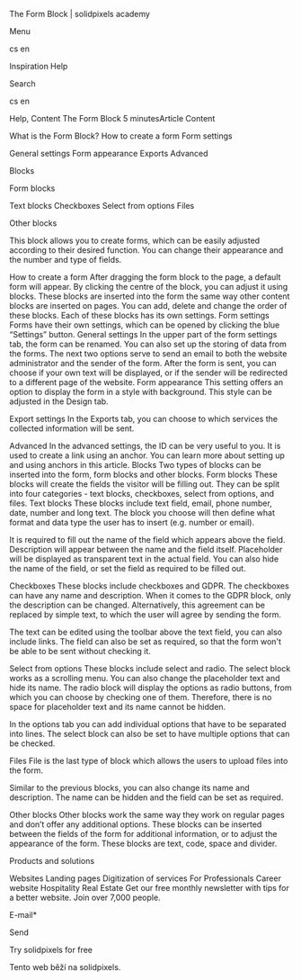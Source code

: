 <p>The Form Block | solidpixels academy</p>
<p>Menu</p>
<p>cs en</p>
<p>Inspiration Help</p>
<p>Search</p>
<p>cs en</p>
<p>Help, Content
The Form Block
5 minutesArticle Content</p>
<p>What is the Form Block?
How to create a form
Form settings</p>
<p>General settings
Form appearance
Exports
Advanced</p>
<p>Blocks</p>
<p>Form blocks</p>
<p>Text blocks
Checkboxes
Select from options
Files</p>
<p>Other blocks</p>
<p>This block allows you to create forms, which can be easily adjusted according to their desired function. You can change their appearance and the number and type of fields.</p>
<p>How to create a form
After dragging the form block to the page, a default form will appear. By clicking the centre of the block, you can adjust it using blocks. These blocks are inserted into the form the same way other content blocks are inserted on pages. You can add, delete and change the order of these blocks. Each of these blocks has its own settings.
Form settings
Forms have their own settings, which can be opened by clicking the blue “Settings” button.
General settings
In the upper part of the form settings tab, the form can be renamed. You can also set up the storing of data from the forms.
The next two options serve to send an email to both the website administrator and the sender of the form.
After the form is sent, you can choose if your own text will be displayed, or if the sender will be redirected to a different page of the website.
Form appearance
This setting offers an option to display the form in a style with background. This style can be adjusted in the Design tab.</p>
<p>Export settings
In the Exports tab, you can choose to which services the collected information will be sent.</p>
<p>Advanced
In the advanced settings, the ID can be very useful to you. It is used to create a link using an anchor. You can learn more about setting up and using anchors in this article.
Blocks
Two types of blocks can be inserted into the form, form blocks and other blocks.
Form blocks
These blocks will create the fields the visitor will be filling out. They can be split into four categories - text blocks, checkboxes, select from options, and files.
Text blocks
These blocks include text field, email, phone number, date, number and long text.
The block you choose will then define what format and data type the user has to insert (e.g. number or email).</p>
<p>It is required to fill out the name of the field which appears above the field. Description will appear between the name and the field itself. Placeholder will be displayed as transparent text in the actual field.
You can also hide the name of the field, or set the field as required to be filled out.</p>
<p>Checkboxes
These blocks include checkboxes and GDPR.
The checkboxes can have any name and description.
When it comes to the GDPR block, only the description can be changed. Alternatively, this agreement can be replaced by simple text, to which the user will agree by sending the form.</p>
<p>The text can be edited using the toolbar above the text field, you can also include links.
The field can also be set as required, so that the form won't be able to be sent without checking it.</p>
<p>Select from options
These blocks include select and radio.
The select block works as a scrolling menu. You can also change the placeholder text and hide its name.
The radio block will display the options as radio buttons, from which you can choose by checking one of them. Therefore, there is no space for placeholder text and its name cannot be hidden.
 </p>
<p>In the options tab you can add individual options that have to be separated into lines. The select block can also be set to have multiple options that can be checked.</p>
<p>Files
File is the last type of block which allows the users to upload files into the form.</p>
<p>Similar to the previous blocks, you can also change its name and description. The name can be hidden and the field can be set as required.</p>
<p>Other blocks
Other blocks work the same way they work on regular pages and don’t offer any additional options. These blocks can be inserted between the fields of the form for additional information, or to adjust the appearance of the form.
These blocks are text, code, space and divider.</p>
<p>Products and solutions</p>
<p>Websites
Landing pages
Digitization of services
For Professionals
 Career website
Hospitality
Real Estate
 Get our free monthly newsletter with tips for a better website. Join over 7,000 people.</p>
<p>E-mail*</p>
<p>Send</p>
<p>Try solidpixels for free</p>
<p>Tento web běží na solidpixels.</p>